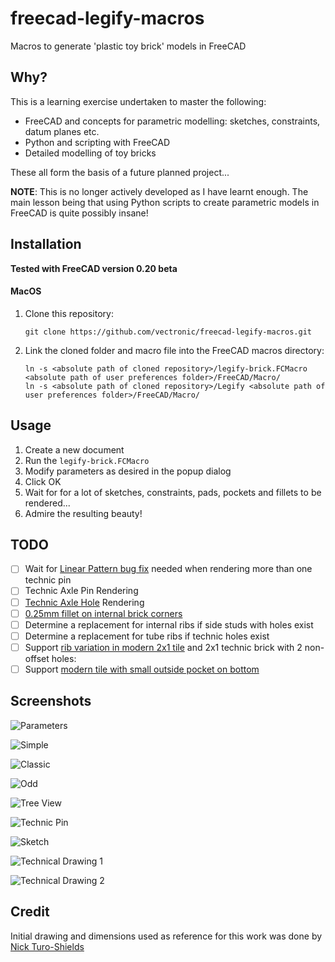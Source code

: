 # freecad-legify-macros

Macros to generate 'plastic toy brick' models in FreeCAD

## Why?

This is a learning exercise undertaken to master the following:

* FreeCAD and concepts for parametric modelling: sketches, constraints, datum planes etc.
* Python and scripting with FreeCAD
* Detailed modelling of toy bricks
 
These all form the basis of a future planned project...

**NOTE**: This is no longer actively developed as I have learnt enough. The main lesson being that using Python scripts
to create parametric models in FreeCAD is quite possibly insane! 

## Installation

**Tested with FreeCAD version 0.20 beta**

#### MacOS

1. Clone this repository: 

    `git clone https://github.com/vectronic/freecad-legify-macros.git`
    
1. Link the cloned folder and macro file into the FreeCAD macros directory:

       ln -s <absolute path of cloned repository>/legify-brick.FCMacro <absolute path of user preferences folder>/FreeCAD/Macro/
       ln -s <absolute path of cloned repository>/Legify <absolute path of user preferences folder>/FreeCAD/Macro/

## Usage

1. Create a new document
1. Run the `legify-brick.FCMacro`
1. Modify parameters as desired in the popup dialog 
1. Click OK
1. Wait for for a lot of sketches, constraints, pads, pockets and fillets to be rendered...
1. Admire the resulting beauty! 

## TODO

- [ ] Wait for [Linear Pattern bug fix](https://tracker.freecad.org/view.php?id=4781) needed when rendering more than one technic pin
- [ ] Technic Axle Pin Rendering
- [ ] [Technic Axle Hole](https://i.pinimg.com/originals/91/c9/24/91c9241ec238fe0fef16d248e1bf4611.png) Rendering 
- [ ] [0.25mm fillet on internal brick corners](https://i.pinimg.com/originals/e7/77/9a/e7779aa3b08c93b24c257a69fdde89d9.png) 
- [ ] Determine a replacement for internal ribs if side studs with holes exist 
- [ ] Determine a replacement for tube ribs if technic holes exist
- [ ] Support [rib variation in modern 2x1 tile](https://i.pinimg.com/originals/b6/47/d5/b647d5eccf8aa9f3a6ea531c961c28ed.png) and 2x1 technic brick with 2 non-offset holes: 
- [ ] Support [modern tile with small outside pocket on bottom](https://i.pinimg.com/originals/b6/47/d5/b647d5eccf8aa9f3a6ea531c961c28ed.png) 

## Screenshots
![Parameters](images/parameters.png "Parameters")

![Simple](images/simple.png "Simple")

![Classic](images/classic.png "Classic")

![Odd](images/odd.png "Odd")

![Tree View](images/tree_view.png "Tree View")

![Technic Pin](images/technic_pin.png "Technic Pin")

![Sketch](images/sketch.png "Sketch")

![Technical Drawing 1](images/technical_drawing_1.png "Technical Drawing 1")

![Technical Drawing 2](images/technical_drawing_2.png "Technical Drawing 2")

## Credit

Initial drawing and dimensions used as reference for this work was done by [Nick Turo-Shields](https://grabcad.com/library/2x4-lego-brick-1)
